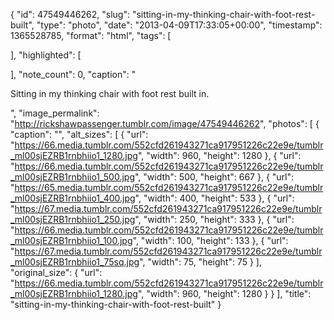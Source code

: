 {
  "id": 47549446262,
  "slug": "sitting-in-my-thinking-chair-with-foot-rest-built",
  "type": "photo",
  "date": "2013-04-09T17:33:05+00:00",
  "timestamp": 1365528785,
  "format": "html",
  "tags": [

  ],
  "highlighted": [

  ],
  "note_count": 0,
  "caption": "<p>Sitting in my thinking chair with foot rest built in.</p>",
  "image_permalink": "http://rickshawpassenger.tumblr.com/image/47549446262",
  "photos": [
    {
      "caption": "",
      "alt_sizes": [
        {
          "url": "https://66.media.tumblr.com/552cfd261943271ca917951226c22e9e/tumblr_ml00sjEZRB1rnbhiio1_1280.jpg",
          "width": 960,
          "height": 1280
        },
        {
          "url": "https://66.media.tumblr.com/552cfd261943271ca917951226c22e9e/tumblr_ml00sjEZRB1rnbhiio1_500.jpg",
          "width": 500,
          "height": 667
        },
        {
          "url": "https://65.media.tumblr.com/552cfd261943271ca917951226c22e9e/tumblr_ml00sjEZRB1rnbhiio1_400.jpg",
          "width": 400,
          "height": 533
        },
        {
          "url": "https://67.media.tumblr.com/552cfd261943271ca917951226c22e9e/tumblr_ml00sjEZRB1rnbhiio1_250.jpg",
          "width": 250,
          "height": 333
        },
        {
          "url": "https://66.media.tumblr.com/552cfd261943271ca917951226c22e9e/tumblr_ml00sjEZRB1rnbhiio1_100.jpg",
          "width": 100,
          "height": 133
        },
        {
          "url": "https://67.media.tumblr.com/552cfd261943271ca917951226c22e9e/tumblr_ml00sjEZRB1rnbhiio1_75sq.jpg",
          "width": 75,
          "height": 75
        }
      ],
      "original_size": {
        "url": "https://66.media.tumblr.com/552cfd261943271ca917951226c22e9e/tumblr_ml00sjEZRB1rnbhiio1_1280.jpg",
        "width": 960,
        "height": 1280
      }
    }
  ],
  "title": "sitting-in-my-thinking-chair-with-foot-rest-built"
}

